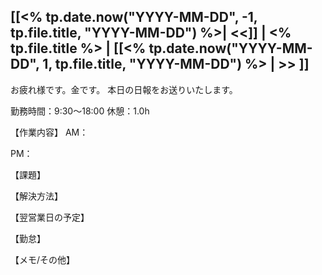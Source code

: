 ## [[<% tp.date.now("YYYY-MM-DD", -1, tp.file.title, "YYYY-MM-DD") %>| <<]] | <% tp.file.title %> | [[<% tp.date.now("YYYY-MM-DD", 1, tp.file.title, "YYYY-MM-DD") %> | >> ]]

お疲れ様です。金です。
本日の日報をお送りいたします。

勤務時間：9:30～18:00
休憩：1.0h

【作業内容】
AM：

PM：

【課題】


【解決方法】


【翌営業日の予定】


【勤怠】


【メモ/その他】

